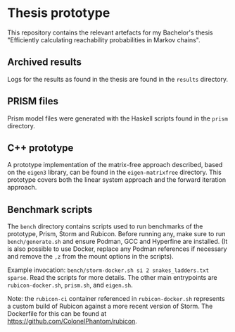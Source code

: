 # Thesis prototype
This repository contains the relevant artefacts for my Bachelor's thesis "Efficiently calculating reachability probabilities in Markov chains".

## Archived results
Logs for the results as found in the thesis are found in the `results` directory.

## PRISM files
Prism model files were generated with the Haskell scripts found in the `prism` directory.

## C++ prototype
A prototype implementation of the matrix-free approach described, based on the `eigen3` library, can be found in the `eigen-matrixfree` directory. This prototype covers both the linear system approach and the forward iteration approach.

## Benchmark scripts
The `bench` directory contains scripts used to run benchmarks of the prototype, Prism, Storm and Rubicon. Before running any, make sure to run `bench/generate.sh` and ensure Podman, GCC and Hyperfine are installed. (It is also possible to use Docker, replace any Podman references if necessary and remove the `,z` from the mount options in the scripts).

Example invocation: `bench/storm-docker.sh si 2 snakes_ladders.txt sparse`. Read the scripts for more details. The other main entrypoints are `rubicon-docker.sh`, `prism.sh`, and `eigen.sh`.

Note: the `rubicon-ci` container referenced in `rubicon-docker.sh` represents a custom build of Rubicon against a more recent version of Storm. The Dockerfile for this can be found at https://github.com/ColonelPhantom/rubicon.
